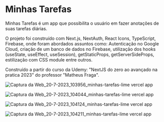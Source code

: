 # Minhas Tarefas

Minhas Tarefas é um app que possibilita o usuário em fazer anotações de suas tarefas diárias.

O projeto foi construído com Next.js, NextAuth, React Icons, TypeScript, Firebase, onde foram abordados assuntos como: Autenticação no Google Cloud, criação de um banco de dados no Firebase, utilização dos hooks (useState, useEffect, useSession), getStaticProps, getServerSideProps, estilização com CSS module entre outros.

Construído a partir do curso da Udemy: "NextJS do zero ao avançado na pratica 2023" do professor "Matheus Fraga".


![Captura da Web_20-7-2023_103956_minhas-tarefas-lime vercel app](https://github.com/emersoncarneirodasilva/minhas-tarefas/assets/94311606/9a39dad2-190c-4482-bac8-87e4f360631d)

![Captura da Web_20-7-2023_104044_minhas-tarefas-lime vercel app](https://github.com/emersoncarneirodasilva/minhas-tarefas/assets/94311606/e303666b-f8ea-4d52-a2cf-a41b0e4065d0)

![Captura da Web_20-7-2023_104124_minhas-tarefas-lime vercel app](https://github.com/emersoncarneirodasilva/minhas-tarefas/assets/94311606/b1257058-3b9d-4293-a9c9-a9857f8d74d8)

![Captura da Web_20-7-2023_104211_minhas-tarefas-lime vercel app](https://github.com/emersoncarneirodasilva/minhas-tarefas/assets/94311606/f71ed4d2-09c4-4c5f-a48a-2b1072854b85)
